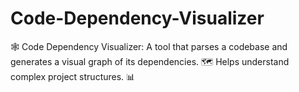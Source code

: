 # Code-Dependency-Visualizer
🕸️ Code Dependency Visualizer: A tool that parses a codebase and generates a visual graph of its dependencies. 🗺️ Helps understand complex project structures. 📊
